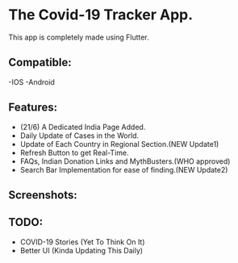 # The Covid-19 Tracker App.

This app is completely made using Flutter.

## Compatible:
-IOS
-Android

## Features:
- (21/6) A Dedicated India Page Added.
- Daily Update of Cases in the World.
- Update of Each Country in Regional Section.(NEW Update1)
- Refresh Button to get Real-Time.
- FAQs, Indian Donation Links and MythBusters.(WHO approved)
- Search Bar Implementation for ease of finding.(NEW Update2)

## Screenshots:


## TODO:
- COVID-19 Stories (Yet To Think On It)
- Better UI (Kinda Updating This Daily)
